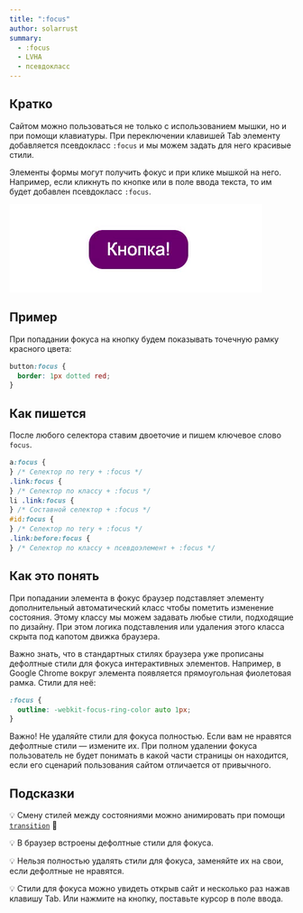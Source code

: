 ```yaml
---
title: ":focus"
author: solarrust
summary:
  - :focus
  - LVHA
  - псевдокласс
---
```


## Кратко

Сайтом можно пользоваться не только с использованием мышки, но и при помощи клавиатуры. При переключении клавишей Tab элементу добавляется псевдокласс `:focus` и мы можем задать для него красивые стили.

Элементы формы могут получить фокус и при клике мышкой на него. Например, если кликнуть по кнопке или в поле ввода текста, то им будет добавлен псевдокласс `:focus`.

![Пример псевдокласса focus](images/focus.gif)

## Пример

При попадании фокуса на кнопку будем показывать точечную рамку красного цвета:

```css
button:focus {
  border: 1px dotted red;
}
```

## Как пишется

После любого селектора ставим двоеточие и пишем ключевое слово `focus`.

```css
a:focus {
} /* Селектор по тегу + :focus */
.link:focus {
} /* Селектор по классу + :focus */
li .link:focus {
} /* Составной селектор + :focus */
#id:focus {
} /* Селектор по тегу + :focus */
.link:before:focus {
} /* Селектор по классу + псевдоэлемент + :focus */
```

## Как это понять

При попадании элемента в фокус браузер подставляет элементу дополнительный автоматический класс чтобы пометить изменение состояния. Этому классу мы можем задавать любые стили, подходящие по дизайну. При этом логика подставления или удаления этого класса скрыта под капотом движка браузера.

Важно знать, что в стандартных стилях браузера уже прописаны дефолтные стили для фокуса интерактивных элементов. Например, в Google Chrome вокруг элемента появляется прямоугольная фиолетовая рамка. Стили для неё:

```css
:focus {
  outline: -webkit-focus-ring-color auto 1px;
}
```

Важно! Не удаляйте стили для фокуса полностью. Если вам не нравятся дефолтные стили — измените их. При полном удалении фокуса пользователь не будет понимать в какой части страницы он находится, если его сценарий пользования сайтом отличается от привычного.

## Подсказки

💡 Смену стилей между состояниями можно анимировать при помощи [`transition`](/css/doka/transition) 🎉

💡 В браузер встроены дефолтные стили для фокуса.

💡 Нельзя полностью удалять стили для фокуса, заменяйте их на свои, если дефолтные не нравятся.

💡 Стили для фокуса можно увидеть открыв сайт и несколько раз нажав клавишу Tab. Или нажмите на кнопку, поставьте курсор в поле ввода.
